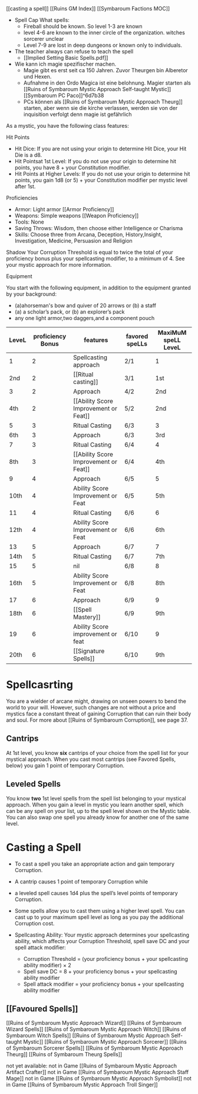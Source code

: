 [[casting a spell]]
[[Ruins GM Index]]
[[Symbaroum Factions MOC]]
- Spell Cap What spells: 
	- Fireball should be known.  So level 1-3 are known
	- level 4-6 are known to the inner circle of the organization. witches sorcerer unclear
	- Level 7-9 are lost in deep dungeons or known only to individuals.
- The teacher always can refuse to teach the spell
	- [[Implied Setting Basic Spells.pdf]]
- Wie kann ich magie spezifischer machen.
	- Magie gibt es erst seit ca 150 Jahren. Zuvor Theurgen bin Alberetor und Hexen.
	- Aufnahme in den Ordo Magica ist eine belohnung. Magier starten als [[Ruins of Symbaroum Mystic Approach Self-taught Mystic]] [[Symbaroum PC Paco]]^6d7b38
	- PCs können als [[Ruins of Symbaroum Mystic Approach Theurg]] starten, aber wenn sie die kirche verlassen, werden sie von der inquisition verfolgt denn magie ist gefährlich


As a mystic, you have the following class features:

Hit Points  
- Hit Dice: If you are not using your origin to determine Hit Dice, your Hit Die is a d8.  
- Hit Pointsat 1st Level: If you do not use your origin to determine hit points, you have 8 + your Constitution modifier. 
- Hit Points at Higher Levels: If you do not use your origin to determine hit points, you gain 1d8 (or 5) + your Constitution modifier per mystic level after 1st.

Proficiencies  
- Armor: Light armor  [[Armor Proficiency]]
- Weapons: Simple weapons  [[Weapon Proficiency]]
- Tools: None  
- Saving Throws: Wisdom, then choose either Intelligence or Charisma
- Skills: Choose three from Arcana, Deception, History,Insight, Investigation, Medicine, Persuasion and Religion

Shadow
Your Corruption Threshold is equal to twice the total of your proficiency bonus plus your spellcasting modifier, to a minimum of 4. See your mystic approach for more information.

Equipment

You start with the following equipment, in addition to the equipment granted by your background:  
- (a)ahorseman's bow and quiver of 20 arrows or (b) a staff
- (a) a scholar’s pack, or (b) an explorer’s pack
- any one light armor,two daggers,and a component pouch



| LeveL | proficiency Bonus | features                              | favored speLLs | MaxiMuM speLL LeveL |
| ----- | ----------------- | ------------------------------------- | -------------- | ------------------- |
| 1     | 2                 | Spellcasting approach                 | 2/1            | 1                   |
| 2nd   | 2                 | [[Ritual casting]]                    | 3/1            | 1st                 |
| 3     | 2                 | Approach                              | 4/2            | 2nd                 |
| 4th   | 2                 | [[Ability Score Improvement or Feat]] | 5/2            | 2nd                 |
| 5     | 3                 | Ritual Casting                        | 6/3            | 3                   |
| 6th   | 3                 | Approach                              | 6/3            | 3rd                 |
| 7     | 3                 | Ritual Casting                        | 6/4            | 4                   |
| 8th   | 3                 | [[Ability Score Improvement or Feat]]     | 6/4            | 4th                 |
| 9     | 4                 | Approach                              | 6/5            | 5                   |
| 10th  | 4                 | Ability Score Improvement or Feat     | 6/5            | 5th                 |
| 11    | 4                 | Ritual Casting                        | 6/6            | 6                   |
| 12th  | 4                 | Ability Score Improvement or Feat     | 6/6            | 6th                 |
| 13    | 5                 | Approach                              | 6/7            | 7                   |
| 14th  | 5                 | Ritual Casting                        | 6/7            | 7th                 |
| 15    | 5                 | nil                                   | 6/8            | 8                   |
| 16th  | 5                 | Ability Score Improvement or Feat     | 6/8            | 8th                 |
| 17    | 6                 | Approach                              | 6/9            | 9                   |
| 18th  | 6                 | [[Spell Mastery]]                     | 6/9            | 9th                 |
| 19    | 6                 | Ability Score improvement or feat     | 6/10           | 9                   |
| 20th  | 6                 | [[Signature Spells]]                  | 6/10           | 9th                 |

# Spellcasrting

You are a wielder of arcane might, drawing on unseen powers to bend the world to your will. However, such changes are not without a price and mystics face a constant threat of gaining Corruption that can ruin their body and soul. For more about [[Ruins of Symbaroum Corruption]], see page 37.

## Cantrips
At 1st level, you know **six** cantrips of your choice from the spell list for your mystical approach. When you cast most cantrips (see Favored Spells, below) you gain 1 point of temporary Corruption.

## Leveled Spells

You know **two** 1st level spells from the spell list belonging to your mystical approach. When you gain a level in mystic you learn another spell, which can be any spell on your list, up to the spell level shown on the Mystic table. You can also swap one spell you already know for another one of the same level.

# Casting a Spell
- To cast a spell you take an appropriate action and gain temporary Corruption.  
- A cantrip causes 1 point of temporary Corruption while  
- a leveled spell causes 1d4 plus the spell’s level points of temporary Corruption.

- Some spells allow you to cast them using a higher level spell. You can cast up to your maximum spell level as long as you pay the additional Corruption cost.

- Spellcasting Ability: Your mystic approach determines your spellcasting ability, which affects your Corruption Threshold, spell save DC and your spell attack modifier:
	- Corruption Threshold = (your proficiency bonus + your spellcasting ability modifier) × 2  
	- Spell save DC = 8 + your proficiency bonus + your spellcasting ability modifier  
	- Spell attack modifier = your proficiency bonus + your spellcasting ability modifier

## [[Favoured Spells]]



[[Ruins of Symbaroum Mystic Approach Wizard]] [[Ruins of Symbaroum Wizard Spells]]
[[Ruins of Symbaroum Mystic Approach Witch]] [[Ruins of Symbaroum Witch Spells]]
[[Ruins of Symbaroum Mystic Approach Self-taught Mystic]]
[[Ruins of Symbaroum Mystic Approach Sorcerer]] [[Ruins of Symbaroum Sorcerer Spells]]
[[Ruins of Symbaroum Mystic Approach Theurg]] [[Ruins of Symbaroum Theurg Spells]]

not yet available:
not in Game [[Ruins of Symbaroum Mystic Approach Artifact Crafter]]
not in Game [[Ruins of Symbaroum Mystic Approach Staff Mage]]
not in Game [[Ruins of Symbaroum Mystic Approach Symbolist]]
not in Game [[Ruins of Symbaroum Mystic Approach Troll Singer]]